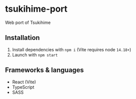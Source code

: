 # tsukihime-port
Web port of Tsukihime

## Installation
1) Install dependencies with `npm i` (Vite requires node `14.18+`)
2) Launch with `npm start`

## Frameworks & languages
- React (Vite)
- TypeScript
- SASS
